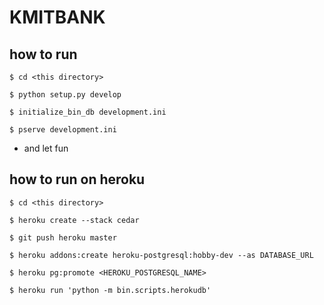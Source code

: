 # KMITBANK

## how to run
```
$ cd <this directory>

$ python setup.py develop

$ initialize_bin_db development.ini

$ pserve development.ini
```
- and let fun

## how to run on heroku
```
$ cd <this directory>

$ heroku create --stack cedar

$ git push heroku master

$ heroku addons:create heroku-postgresql:hobby-dev --as DATABASE_URL

$ heroku pg:promote <HEROKU_POSTGRESQL_NAME>

$ heroku run 'python -m bin.scripts.herokudb'
```
